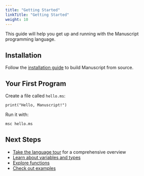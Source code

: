 ```yaml
---
title: "Getting Started"
linkTitle: "Getting Started"
weight: 10
---
```


This guide will help you get up and running with the Manuscript programming language.

## Installation

Follow the [installation guide](/downloads/) to build Manuscript from source.

## Your First Program

Create a file called `hello.ms`:

```ms
print("Hello, Manuscript!")
```

Run it with:

```bash
msc hello.ms
```

## Next Steps

- [Take the language tour](/docs/getting-started/tour/) for a comprehensive overview
- [Learn about variables and types](/docs/constructs/variables/)
- [Explore functions](/docs/constructs/functions/)
- [Check out examples](/docs/examples/) 